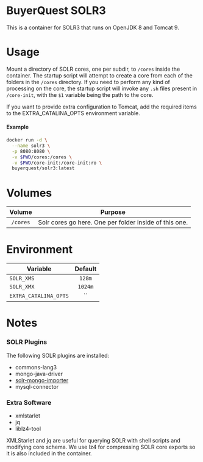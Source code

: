 # BuyerQuest SOLR3

This is a container for SOLR3 that runs on OpenJDK 8 and Tomcat 9.

# Usage

Mount a directory of SOLR cores, one per subdir, to `/cores` inside the container. The startup script will attempt to create a core from each of the folders in the `/cores` directory. If you need to perform any kind of processing on the core, the startup script will invoke any `.sh` files present in `/core-init`, with the `$1` variable being the path to the core.

If you want to provide extra configuration to Tomcat, add the required items to the EXTRA_CATALINA_OPTS environment variable.

#### Example

```bash
docker run -d \
  --name solr3 \
  -p 8080:8080 \
  -v $PWD/cores:/cores \
  -v $PWD/core-init:/core-init:ro \
  buyerquest/solr3:latest
```

# Volumes

|    Volume    |                                                                              Purpose                                                                              |
|:------------:|:-----------------------------------------------------------------------------------------------------------------------------------------------------------------:|
|   `/cores`   | Solr cores go here. One per folder inside of this one.                                                                                                            |

# Environment

| Variable              | Default |
|-----------------------|:-------:|
| `SOLR_XMS`            |  `128m` |
| `SOLR_XMX`            | `1024m` |
| `EXTRA_CATALINA_OPTS` |    ``   |

# Notes

### SOLR Plugins

The following SOLR plugins are installed:

- commons-lang3
- mongo-java-driver
- [solr-mongo-importer](https://github.com/BuyerQuest/SolrMongoImporter)
- mysql-connector

### Extra Software

- xmlstarlet
- jq
- liblz4-tool

XMLStarlet and jq are useful for querying SOLR with shell scripts and modifying core schema. We use lz4 for compressing SOLR core exports so it is also included in the container.
